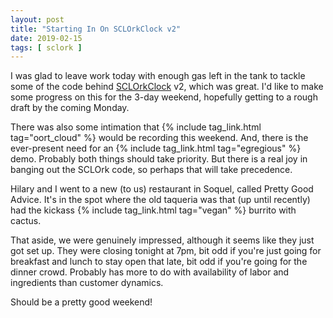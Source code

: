 ```yaml
---
layout: post
title: "Starting In On SCLOrkClock v2"
date: 2019-02-15
tags: [ sclork ]
---
```


I was glad to leave work today with enough gas left in the tank to tackle some
of the code behind [SCLOrkClock](https://github.com/lnihlen/SCLOrkClock) v2,
which was great. I'd like to make some progress on this for the 3-day weekend,
hopefully getting to a rough draft by the coming Monday.

There was also some intimation that {% include tag_link.html tag="oort_cloud" %}
would be recording this weekend. And, there is the ever-present need for an
{% include tag_link.html tag="egregious" %} demo. Probably both things should
take priority. But there is a real joy in banging out the SCLOrk code, so
perhaps that will take precedence.

Hilary and I went to a new (to us) restaurant in Soquel, called Pretty Good
Advice. It's in the spot where the old taqueria was that (up until recently)
had the kickass {% include tag_link.html tag="vegan" %} burrito with cactus.

That aside, we were genuinely impressed, although it seems like they just got
set up. They were closing tonight at 7pm, bit odd if you're just going for
breakfast and lunch to stay open that late, bit odd if you're going for the
dinner crowd. Probably has more to do with availability of labor and ingredients
than customer dynamics.

Should be a pretty good weekend!

